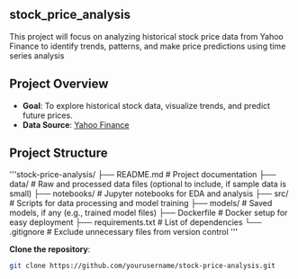 ## stock_price_analysis
This project will focus on analyzing historical stock price data from Yahoo Finance to identify trends, patterns, and make price predictions using time series analysis

## Project Overview
- **Goal**: To explore historical stock data, visualize trends, and predict future prices.
- **Data Source**: [Yahoo Finance](https://finance.yahoo.com) 

## Project Structure
'''stock-price-analysis/
├── README.md              # Project documentation
├── data/                  # Raw and processed data files (optional to include, if sample data is small)
├── notebooks/             # Jupyter notebooks for EDA and analysis
├── src/                   # Scripts for data processing and model training
├── models/                # Saved models, if any (e.g., trained model files)
├── Dockerfile             # Docker setup for easy deployment
├── requirements.txt       # List of dependencies
└── .gitignore             # Exclude unnecessary files from version control
'''

**Clone the repository**:
   ```bash
   git clone https://github.com/yourusername/stock-price-analysis.git
